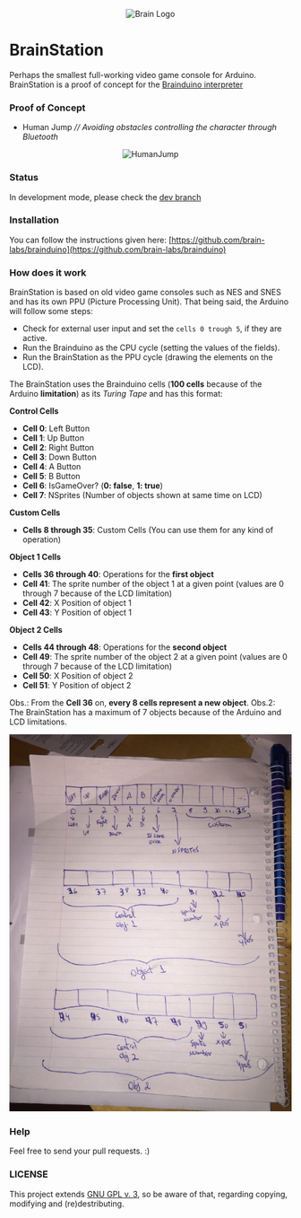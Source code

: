 <p align="center">
	<img alt="Brain Logo" src="https://brain-labs.github.io/brain-visualizer/img/brain.png" width="100" />
</p>

# BrainStation
Perhaps the smallest full-working video game console for Arduino. BrainStation is a proof of concept for the [Brainduino interpreter](https://github.com/brain-labs/brainduino)

### Proof of Concept

- Human Jump _// Avoiding obstacles controlling the character through Bluetooth_

<p align="center">
        <img alt="HumanJump" src="./img/human_jump.gif" />
</p>

### Status
In development mode, please check the [dev branch](https://github.com/brain-labs/brainstation/tree/dev)

### Installation
You can follow the instructions given here: [https://github.com/brain-labs/brainduino](https://github.com/brain-labs/brainduino)

### How does it work
BrainStation is based on old video game consoles such as NES and SNES and has its own PPU (Picture Processing Unit). That being said, the Arduino will follow some steps:

- Check for external user input and set the `cells 0 trough 5`, if they are active.
- Run the Brainduino as the CPU cycle (setting the values of the fields).
- Run the BrainStation as the PPU cycle (drawing the elements on the LCD).

The BrainStation uses the Brainduino cells (__100 cells__ because of the Arduino __limitation__) as its _Turing Tape_ and has this format:

__Control Cells__
- __Cell 0__: Left Button
- __Cell 1__: Up Button
- __Cell 2__: Right Button
- __Cell 3__: Down Button
- __Cell 4__: A Button
- __Cell 5__: B Button
- __Cell 6__: IsGameOver? (__0: false__, __1: true__)
- __Cell 7__: NSprites (Number of objects shown at same time on LCD)

__Custom Cells__
- __Cells 8 through 35__: Custom Cells (You can use them for any kind of operation)

__Object 1 Cells__
- __Cells 36 through 40__: Operations for the __first object__
- __Cell 41__: The sprite number of the object 1 at a given point (values are 0 through 7 because of the LCD limitation)
- __Cell 42__: X Position of object 1
- __Cell 43__: Y Position of object 1

__Object 2 Cells__
- __Cells 44 through 48__: Operations for the __second object__
- __Cell 49__: The sprite number of the object 2 at a given point (values are 0 through 7 because of the LCD limitation)
- __Cell 50__: X Position of object 2
- __Cell 51__: Y Position of object 2

Obs.: From the __Cell 36__ on, __every 8 cells represent a new object__.
Obs.2: The BrainStation has a maximum of 7 objects because of the Arduino and LCD limitations.


<p align="center">
	<img alt="BrainStation" src="./img/brainstation.jpg" />
</p>


### Help
Feel free to send your pull requests. :)

### LICENSE
This project extends [GNU GPL v. 3](http://www.gnu.org/licenses/gpl-3.0.en.html), so be aware of that, regarding copying, modifying and (re)destributing.
